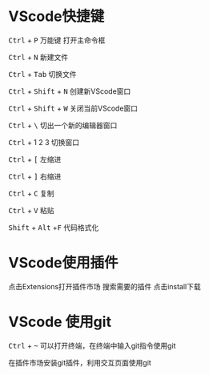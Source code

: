 # VScode快捷键
<kbd>Ctrl</kbd> + <kbd>P</kbd> 万能键 打开主命令框

<kbd>Ctrl</kbd> + <kbd>N</kbd> 新建文件

<kbd>Ctrl</kbd> + <kbd>Tab</kbd> 切换文件

<kbd>Ctrl</kbd> + <kbd>Shift</kbd> + <kbd>N</kbd> 创建新VScode窗口

<kbd>Ctrl</kbd> + <kbd>Shift</kbd> + <kbd>W</kbd> 关闭当前VScode窗口

<kbd>Ctrl</kbd> + <kbd>\\</kbd> 切出一个新的编辑器窗口

<kbd>Ctrl</kbd> + 1 2 3 切换窗口

<kbd>Ctrl</kbd> + <kbd>[</kbd> 左缩进

<kbd>Ctrl</kbd> + <kbd>]</kbd> 右缩进

<kbd>Ctrl</kbd> + <kbd>C</kbd> 复制

<kbd>Ctrl</kbd> + <kbd>V</kbd> 粘贴

<kbd>Shift</kbd> + <kbd>Alt</kbd> +<kbd>F</kbd> 代码格式化


# VScode使用插件

点击Extensions打开插件市场 搜索需要的插件 点击install下载

# VScode 使用git

<kbd>Ctrl</kbd> + <kbd>~</kbd> 可以打开终端，在终端中输入git指令使用git

在插件市场安装git插件，利用交互页面使用git